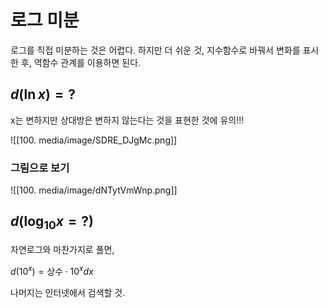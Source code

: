 # 로그 미분

로그를 직접 미분하는 것은 어렵다. 하지만 더 쉬운 것, 지수함수로 바꿔서 변화를 표시한 후, 역함수 관계를 이용하면 된다.

## $d(\ln x) = ?$

x는 변하지만 상대방은 변하지 않는다는 것을 표현한 것에 유의!!!

![[100. media/image/SDRE_DJgMc.png]]

### 그림으로 보기

![[100. media/image/dNTytVmWnp.png]]

## $d(\log_{10}x = ?)$

자연로그와 마찬가지로 풀면,

$d(10^x) = \text{상수} \cdot 10^x dx$

나머지는 인터넷에서 검색할 것.
